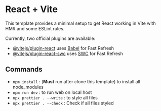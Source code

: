 # React + Vite

This template provides a minimal setup to get React working in Vite with HMR and some ESLint rules.

Currently, two official plugins are available:

- [@vitejs/plugin-react](https://github.com/vitejs/vite-plugin-react/blob/main/packages/plugin-react/README.md) uses [Babel](https://babeljs.io/) for Fast Refresh
- [@vitejs/plugin-react-swc](https://github.com/vitejs/vite-plugin-react-swc) uses [SWC](https://swc.rs/) for Fast Refresh

## Commands

- `npm install` : (**Must** run after clone this template) to install all node_modules
- `npm run dev` : to run web on local host
- `npx prettier . --write` : to style all files
- `npx prettier . --check` : Check if all files styled
